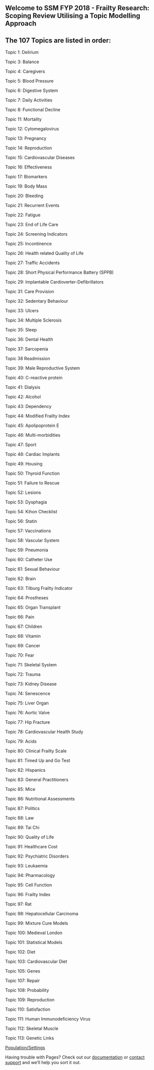 ## Welcome to SSM FYP 2018 - Frailty Research: Scoping Review Utilising a Topic Modelling Approach 

## The 107 Topics are listed in order: 
Topic 1: Delirium		

Topic 3: Balance				            

Topic 4: Caregivers				                

Topic 5: Blood Pressure				           

Topic 6: Digestive System						         

Topic 7: Daily Activities				      

Topic 8: Functional Decline      

Topic 11: Mortality

Topic 12: Cytomegalovirus

Topic 13: Pregnancy 

Topic 14: Reproduction

Topic 15: Cardiovascular Diseases	

Topic 16: Effectiveness

Topic 17: Biomarkers 

Topic 19: Body Mass	

Topic 20: Bleeding	

Topic 21: Recurrent Events

Topic 22: Fatigue 

Topic 23: End of Life Care

Topic 24: Screening Indicators 

Topic 25: Incontinence 

Topic 26: Health related Quality of Life 

Topic 27: Traffic Accidents

Topic 28: Short Physical Performance Battery (SPPB)

Topic 29: Implantable Cardioverter-Defibrillators

Topic 31: Care Provision  

Topic 32: Sedentary Behaviour

Topic 33: Ulcers

Topic 34: Multiple Sclerosis

Topic 35: Sleep

Topic 36: Dental Health 

Topic 37: Sarcopenia

Topic 38  Readmission 

Topic 39: Male Reproductive System 

Topic 40: C-reactive protein 

Topic 41: Dialysis 

Topic 42: Alcohol

Topic 43: Dependency

Topic 44: Modified Frailty Index

Topic 45: Apolipoprotein E

Topic 46: Multi-morbidities

Topic 47: Sport

Topic 48: Cardiac Implants

Topic 49: Housing 

Topic 50: Thyroid Function

Topic 51: Failure to Rescue 

Topic 52: Lesions 

Topic 53: Dysphagia	 

Topic 54: Kihon Checklist

Topic 56: Statin 

Topic 57: Vaccinations 

Topic 58: Vascular System

Topic 59: Pneumonia 

Topic 60: Catheter Use

Topic 61: Sexual Behaviour

Topic 62: Brain 

Topic 63: Tilburg Frailty Indicator

Topic 64: Prostheses	

Topic 65: Organ Transplant

Topic 66: Pain 

Topic 67: Children 

Topic 68: Vitamin 

Topic 69: Cancer 

Topic 70: Fear 

Topic 71: Skeletal System 

Topic 72: Trauma 

Topic 73: Kidney Disease

Topic 74: Senescence

Topic 75: Liver Organ

Topic 76: Aortic Valve

Topic 77: Hip Fracture 

Topic 78: Cardiovascular Health Study

Topic 79: Acids

Topic 80: Clinical Frailty Scale 

Topic 81: Timed Up and Go Test 

Topic 82: Hispanics

Topic 83: General Practitioners

Topic 85: Mice 

Topic 86: Nutritional Assessments 

Topic 87: Politics 

Topic 88: Law	

Topic 89: Tai Chi 

Topic 90: Quality of Life

Topic 91: Healthcare Cost 

Topic 92: Psychiatric Disorders 

Topic 93: Leukaemia

Topic 94: Pharmacology

Topic 95: Cell Function 

Topic 96: Frailty Index 

Topic 97: Rat 

Topic 98: Hepatocellular Carcinoma

Topic 99: Mixture Cure Models 

Topic 100: Medieval London

Topic 101: Statistical Models 

Topic 102: Diet 

Topic 103: Cardiovascular Diet

Topic 105: Genes  

Topic 107: Repair  

Topic 108: Probability 

Topic 109: Reproduction 

Topic 110: Satisfaction

Topic 111: Human Immunodeficiency Virus 

Topic 112: Skeletal Muscle

Topic 113: Genetic Links 


[Population/Settings](PopulationSettings.md)


			


Having trouble with Pages? Check out our [documentation](https://help.github.com/categories/github-pages-basics/) or [contact support](https://github.com/contact) and we’ll help you sort it out.
